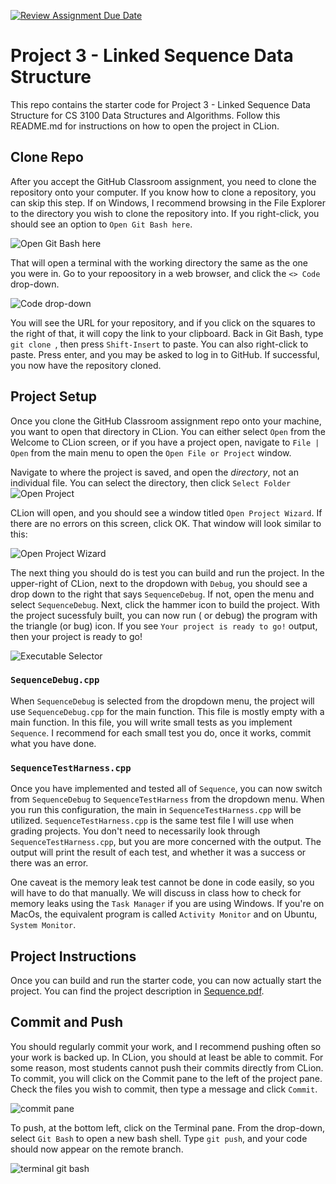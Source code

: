 [![Review Assignment Due Date](https://classroom.github.com/assets/deadline-readme-button-22041afd0340ce965d47ae6ef1cefeee28c7c493a6346c4f15d667ab976d596c.svg)](https://classroom.github.com/a/pwvpbOKI)
# Project 3 - Linked Sequence Data Structure
 This repo contains the starter code for Project 3 - Linked Sequence Data Structure for CS 3100 Data Structures and Algorithms. Follow this README.md for instructions on how to open the project in CLion.

## Clone Repo

After you accept the GitHub Classroom assignment, you need to clone the repository onto your computer. If you know how to clone a repository, you can skip this step. If on Windows, I recommend browsing in the File Explorer to the directory you wish to clone the repository into. If you right-click, you should see an option to `Open Git Bash here`.

![Open Git Bash here](img/openGitBash.png)

That will open a terminal with the working directory the same as the one you were in. Go to your repoository in a web browser, and click the `<> Code` drop-down. 

![Code drop-down](img/copyRepoLink.png)

You will see the URL for your repository, and if you click on the squares to the right of that, it will copy the link to your clipboard. Back in Git Bash, type `git clone `, then press `Shift-Insert` to paste. You can also right-click to paste. Press enter, and you may be asked to log in to GitHub. If successful, you now have the repository cloned.

## Project Setup

Once you clone the GitHub Classroom assignment repo onto your machine, you want to open that directory in CLion. You can either
select `Open` from the Welcome to CLion screen, or if you have a project open, navigate to `File | Open` from the main
menu to open the `Open File or Project` window.

Navigate to where the project is saved, and open the _directory_, not an individual file. You can select the directory,
then click `Select Folder`
![Open Project](img/openProject.png)

CLion will open, and you should see a window titled `Open Project Wizard`. If there are no errors on this screen, click
OK. That window will look similar to this:

![Open Project Wizard](img/wizard.png)

The next thing you should do is test you can build and run the project. In the upper-right of CLion, next to the dropdown
with `Debug`, you should see a drop down to the right that says `SequenceDebug`. If not, open the menu and select
`SequenceDebug`. Next, click the hammer icon to build the project. With the project sucessfuly built, you can now run (
or debug) the program with the triangle (or bug) icon. If you see `Your project is ready to go!` output, then your
project is ready to go!

![Executable Selector](img/exeSelector.png)

### `SequenceDebug.cpp`

When `SequenceDebug` is selected from the dropdown menu, the project will use `SequenceDebug.cpp` for the main function.
This file is mostly empty with a main function. In this file, you will write small tests as you implement `Sequence`. I
recommend for each small test you do, once it works, commit what you have done.

### `SequenceTestHarness.cpp`
Once you have implemented and tested all of `Sequence`, you can now switch from `SequenceDebug` to `SequenceTestHarness`
from the dropdown menu. When you run this configuration, the main in `SequenceTestHarness.cpp` will be utilized.
`SequenceTestHarness.cpp` is the same test file I will use when grading projects. You don't need to necessarily look
through `SequenceTestHarness.cpp`, but you are more concerned with the output. The output will print the result of each
test, and whether it was a success or there was an error.

One caveat is the memory leak test cannot be done in code easily, so you will have to do that manually. We will discuss
in class how to check for memory leaks using the `Task Manager` if you are using Windows. If you're on MacOs, the
equivalent program is called `Activity Monitor` and on Ubuntu, `System Monitor`.

## Project Instructions

Once you can build and run the starter code, you can now actually start the project. You can find the project description in  [Sequence.pdf](Sequence.pdf).

## Commit and Push

You should regularly commit your work, and I recommend pushing often so your work is backed up. In CLion, you should at least be able to commit. For some reason, most students cannot push their commits directly from CLion. To commit, you will click on the Commit pane to the left of the project pane. Check the files you wish to commit, then type a message and click `Commit`.

![commit pane](img/commitPane.png)

To push, at the bottom left, click on the Terminal pane. From the drop-down, select `Git Bash` to open a new bash shell. Type `git push`, and your code should now appear on the remote branch.

![terminal git bash](img/terminalGitBash.png)